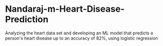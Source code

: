 # Nandaraj-m-Heart-Disease-Prediction
Analyzing the heart data set and developing an ML model that predicts a person's heart disease up to an accuracy of 82%, using logistic regression

